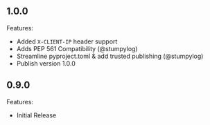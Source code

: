 ## 1.0.0

Features:

- Added `X-CLIENT-IP` header support
- Adds PEP 561 Compatibility (@stumpylog)
- Streamline pyproject.toml & add trusted publishing (@stumpylog)
- Publish version 1.0.0

## 0.9.0

Features:

- Initial Release
